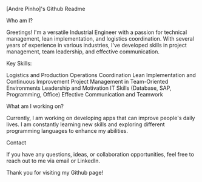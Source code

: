 [Andre Pinho]'s Github Readme

Who am I?

Greetings! I'm a versatile Industrial Engineer with a passion for technical management, lean implementation, and logistics coordination. With several years of experience in various industries, I've developed skills in project management, team leadership, and effective communication.

Key Skills:

Logistics and Production Operations Coordination
Lean Implementation and Continuous Improvement
Project Management in Team-Oriented Environments
Leadership and Motivation
IT Skills (Database, SAP, Programming, Office)
Effective Communication and Teamwork

What am I working on?

Currently, I am working on developing apps that can improve people's daily lives. I am constantly learning new skills and exploring different programming languages to enhance my abilities.

Contact

If you have any questions, ideas, or collaboration opportunities, feel free to reach out to me via email or LinkedIn.

Thank you for visiting my Github page!
